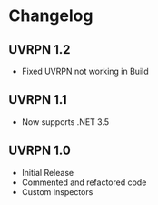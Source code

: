 # Changelog

## UVRPN 1.2

- Fixed UVRPN not working in Build

## UVRPN 1.1

- Now supports .NET 3.5

## UVRPN 1.0

- Initial Release
- Commented and refactored code
- Custom Inspectors